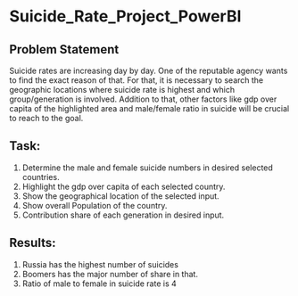 # Suicide_Rate_Project_PowerBI
## Problem Statement
Suicide rates are increasing day by day. One of the reputable agency wants to find the exact reason of that. For that, it is necessary to search the geographic locations where suicide rate is highest and which group/generation is involved. Addition to that, other factors like gdp over capita of the highlighted area and male/female ratio in suicide will be crucial to reach to the goal. 



## Task: 
1) Determine the male and female suicide numbers in desired selected countries. 
2) Highlight the gdp over capita of each  selected country.
3) Show the geographical location of the selected input. 
4) Show overall Population of the country. 
4) Contribution share of each generation in desired input. 


## Results: 
1) Russia has the highest number of suicides 
2) Boomers has the major number of share in that.
3) Ratio of male to female in suicide rate is 4 
